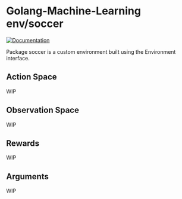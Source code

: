 # Golang-Machine-Learning env/soccer

[![Documentation](https://img.shields.io/badge/documentation-GoDoc-blue.svg)](https://pkg.go.dev/github.com/thadUra/Golang-Machine-Learning/env/soccer)

Package soccer is a custom environment built using the Environment interface.

## Action Space

WIP

## Observation Space

WIP

## Rewards

WIP

## Arguments

WIP